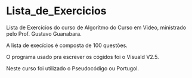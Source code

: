 # Lista_de_Exercicios
 Lista de Exercícios do curso de Algorítmo do Curso em Video, ministrado pelo Prof. Gustavo Guanabara.
 
 A lista de execícios é composta de 100 questões.

O programa usado pra escrever os cógidos foi o Visuald V2.5.

Neste curso foi utilizado o Pseudocódigo ou Portugol.

